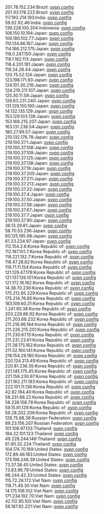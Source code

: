 201.78.152.234:Brazil: [ovpn config](vpn/201_78_152_234.ovpn)  
201.93.178.222:Brazil: [ovpn config](vpn/201_93_178_222.ovpn)  
117.193.214.193:India: [ovpn config](vpn/117_193_214_193.ovpn)  
59.92.92.46:India: [ovpn config](vpn/59_92_92_46.ovpn)  
139.228.100.204:Indonesia: [ovpn config](vpn/139_228_100_204.ovpn)  
106.150.10.194:Japan: [ovpn config](vpn/106_150_10_194.ovpn)  
106.180.102.77:Japan: [ovpn config](vpn/106_180_102_77.ovpn)  
110.134.86.167:Japan: [ovpn config](vpn/110_134_86_167.ovpn)  
114.166.212.175:Japan: [ovpn config](vpn/114_166_212_175.ovpn)  
118.0.247.150:Japan: [ovpn config](vpn/118_0_247_150.ovpn)  
118.1.182.113:Japan: [ovpn config](vpn/118_1_182_113.ovpn)  
118.4.201.181:Japan: [ovpn config](vpn/118_4_201_181.ovpn)  
119.24.28.44:Japan: [ovpn config](vpn/119_24_28_44.ovpn)  
120.75.52.124:Japan: [ovpn config](vpn/120_75_52_124.ovpn)  
123.198.171.93:Japan: [ovpn config](vpn/123_198_171_93.ovpn)  
124.101.30.216:Japan: [ovpn config](vpn/124_101_30_216.ovpn)  
124.219.211.107:Japan: [ovpn config](vpn/124_219_211_107.ovpn)  
125.30.11.59:Japan: [ovpn config](vpn/125_30_11_59.ovpn)  
126.63.231.240:Japan: [ovpn config](vpn/126_63_231_240.ovpn)  
131.129.150.190:Japan: [ovpn config](vpn/131_129_150_190.ovpn)  
14.132.135.129:Japan: [ovpn config](vpn/14_132_135_129.ovpn)  
153.129.103.138:Japan: [ovpn config](vpn/153_129_103_138.ovpn)  
153.168.215.207:Japan: [ovpn config](vpn/153_168_215_207.ovpn)  
163.131.238.54:Japan: [ovpn config](vpn/163_131_238_54.ovpn)  
180.27.99.57:Japan: [ovpn config](vpn/180_27_99_57.ovpn)  
210.132.176.78:Japan: [ovpn config](vpn/210_132_176_78.ovpn)  
219.100.37.1:Japan: [ovpn config](vpn/219_100_37_1.ovpn)  
219.100.37.108:Japan: [ovpn config](vpn/219_100_37_108.ovpn)  
219.100.37.109:Japan: [ovpn config](vpn/219_100_37_109.ovpn)  
219.100.37.125:Japan: [ovpn config](vpn/219_100_37_125.ovpn)  
219.100.37.138:Japan: [ovpn config](vpn/219_100_37_138.ovpn)  
219.100.37.19:Japan: [ovpn config](vpn/219_100_37_19.ovpn)  
219.100.37.205:Japan: [ovpn config](vpn/219_100_37_205.ovpn)  
219.100.37.211:Japan: [ovpn config](vpn/219_100_37_211.ovpn)  
219.100.37.213:Japan: [ovpn config](vpn/219_100_37_213.ovpn)  
219.100.37.22:Japan: [ovpn config](vpn/219_100_37_22.ovpn)  
219.100.37.4:Japan: [ovpn config](vpn/219_100_37_4.ovpn)  
219.100.37.50:Japan: [ovpn config](vpn/219_100_37_50.ovpn)  
219.100.37.58:Japan: [ovpn config](vpn/219_100_37_58.ovpn)  
219.100.37.67:Japan: [ovpn config](vpn/219_100_37_67.ovpn)  
219.100.37.7:Japan: [ovpn config](vpn/219_100_37_7.ovpn)  
219.100.37.90:Japan: [ovpn config](vpn/219_100_37_90.ovpn)  
36.13.29.81:Japan: [ovpn config](vpn/36_13_29_81.ovpn)  
58.70.53.236:Japan: [ovpn config](vpn/58_70_53_236.ovpn)  
60.125.195.98:Japan: [ovpn config](vpn/60_125_195_98.ovpn)  
61.23.234.97:Japan: [ovpn config](vpn/61_23_234_97.ovpn)  
112.154.2.6:Korea Republic of: [ovpn config](vpn/112_154_2_6.ovpn)  
112.187.101.7:Korea Republic of: [ovpn config](vpn/112_187_101_7.ovpn)  
118.221.152.7:Korea Republic of: [ovpn config](vpn/118_221_152_7.ovpn)  
118.47.28.82:Korea Republic of: [ovpn config](vpn/118_47_28_82.ovpn)  
119.71.11.154:Korea Republic of: [ovpn config](vpn/119_71_11_154.ovpn)  
121.129.47.178:Korea Republic of: [ovpn config](vpn/121_129_47_178.ovpn)  
121.137.126.101:Korea Republic of: [ovpn config](vpn/121_137_126_101.ovpn)  
121.172.16.182:Korea Republic of: [ovpn config](vpn/121_172_16_182.ovpn)  
14.38.70.236:Korea Republic of: [ovpn config](vpn/14_38_70_236.ovpn)  
175.212.65.229:Korea Republic of: [ovpn config](vpn/175_212_65_229.ovpn)  
175.214.76.85:Korea Republic of: [ovpn config](vpn/175_214_76_85.ovpn)  
183.109.60.31:Korea Republic of: [ovpn config](vpn/183_109_60_31.ovpn)  
1.241.90.38:Korea Republic of: [ovpn config](vpn/1_241_90_38.ovpn)  
203.229.86.92:Korea Republic of: [ovpn config](vpn/203_229_86_92.ovpn)  
211.203.68.232:Korea Republic of: [ovpn config](vpn/211_203_68_232.ovpn)  
211.218.96.184:Korea Republic of: [ovpn config](vpn/211_218_96_184.ovpn)  
211.226.215.201:Korea Republic of: [ovpn config](vpn/211_226_215_201.ovpn)  
211.230.67.15:Korea Republic of: [ovpn config](vpn/211_230_67_15.ovpn)  
211.231.23.61:Korea Republic of: [ovpn config](vpn/211_231_23_61.ovpn)  
211.38.175.162:Korea Republic of: [ovpn config](vpn/211_38_175_162.ovpn)  
211.52.160.141:Korea Republic of: [ovpn config](vpn/211_52_160_141.ovpn)  
218.154.29.160:Korea Republic of: [ovpn config](vpn/218_154_29_160.ovpn)  
220.124.213.49:Korea Republic of: [ovpn config](vpn/220_124_213_49.ovpn)  
220.81.236.35:Korea Republic of: [ovpn config](vpn/220_81_236_35.ovpn)  
221.145.175.45:Korea Republic of: [ovpn config](vpn/221_145_175_45.ovpn)  
221.158.230.97:Korea Republic of: [ovpn config](vpn/221_158_230_97.ovpn)  
221.162.211.183:Korea Republic of: [ovpn config](vpn/221_162_211_183.ovpn)  
222.101.11.136:Korea Republic of: [ovpn config](vpn/222_101_11_136.ovpn)  
42.82.184.40:Korea Republic of: [ovpn config](vpn/42_82_184_40.ovpn)  
58.231.68.22:Korea Republic of: [ovpn config](vpn/58_231_68_22.ovpn)  
58.239.158.79:Korea Republic of: [ovpn config](vpn/58_239_158_79.ovpn)  
59.15.81.129:Korea Republic of: [ovpn config](vpn/59_15_81_129.ovpn)  
59.28.202.206:Korea Republic of: [ovpn config](vpn/59_28_202_206.ovpn)  
128.75.88.36:Russian Federation: [ovpn config](vpn/128_75_88_36.ovpn)  
89.23.156.207:Russian Federation: [ovpn config](vpn/89_23_156_207.ovpn)  
101.108.97.133:Thailand: [ovpn config](vpn/101_108_97_133.ovpn)  
184.22.101.123:Thailand: [ovpn config](vpn/184_22_101_123.ovpn)  
49.228.244.148:Thailand: [ovpn config](vpn/49_228_244_148.ovpn)  
61.90.32.224:Thailand: [ovpn config](vpn/61_90_32_224.ovpn)  
104.174.70.169:United States: [ovpn config](vpn/104_174_70_169.ovpn)  
172.89.46.183:United States: [ovpn config](vpn/172_89_46_183.ovpn)  
173.198.248.39:United States: [ovpn config](vpn/173_198_248_39.ovpn)  
73.37.38.45:United States: [ovpn config](vpn/73_37_38_45.ovpn)  
73.83.96.79:United States: [ovpn config](vpn/73_83_96_79.ovpn)  
98.244.42.33:United States: [ovpn config](vpn/98_244_42_33.ovpn)  
115.72.26.172:Viet Nam: [ovpn config](vpn/115_72_26_172.ovpn)  
118.71.49.30:Viet Nam: [ovpn config](vpn/118_71_49_30.ovpn)  
14.175.108.102:Viet Nam: [ovpn config](vpn/14_175_108_102.ovpn)  
171.234.192.70:Viet Nam: [ovpn config](vpn/171_234_192_70.ovpn)  
42.112.95.105:Viet Nam: [ovpn config](vpn/42_112_95_105.ovpn)  
58.187.92.221:Viet Nam: [ovpn config](vpn/58_187_92_221.ovpn)  
